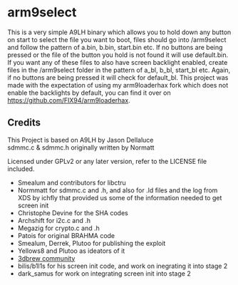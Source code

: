 # arm9select
This is a very simple A9LH binary which allows you to hold down any button on start to select the file you want to boot, files should go into /arm9select
and follow the pattern of a.bin, b.bin, start.bin etc. If no buttons are being pressed or the file of the button you hold is not found it will use default.bin. If you want any of these files to also have screen backlight enabled, create files in the /arm9select folder in
the pattern of a_bl, b_bl, start_bl etc. Again, if no buttons are being pressed it will check for default_bl. This project was made with the expectation of using my arm9loaderhax fork which does not enable the backlights
by default, you can find it over on https://github.com/FIX94/arm9loaderhax.

## Credits

This Project is based on A9LH by Jason Dellaluce  
sdmmc.c & sdmmc.h originally written by Normatt

Licensed under GPLv2 or any later version, refer to the LICENSE file included.

* Smealum and contributors for libctru
* Normmatt for sdmmc.c and .h, and also for .ld files and the log from XDS by ichfly that provided us some of the information needed to get screen init
* Christophe Devine for the SHA codes
* Archshift for i2c.c and .h
* Megazig for crypto.c and .h
* Patois for original BRAHMA code
* Smealum, Derrek, Plutoo for publishing the exploit
* Yellows8 and Plutoo as ideators of it
* [3dbrew community](http://3dbrew.org/)
* bilis/b1l1s for his screen init code, and work on inegrating it into stage 2
* dark_samus for work on integrating screen init into stage 2
